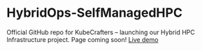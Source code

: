 # HybridOps-SelfManagedHPC
Official GitHub repo for KubeCrafters – launching our Hybrid HPC Infrastructure project. Page coming soon!
[Live demo](https://coderafay.github.io/HybridOps-SelfManagedHPC/)

